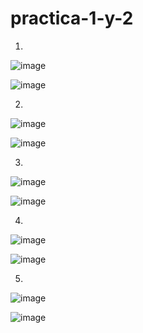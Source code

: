 # practica-1-y-2

1.

![image](https://github.com/user-attachments/assets/e7f715e0-bef3-4101-9834-451d2be10117)


![image](https://github.com/user-attachments/assets/71ee2c50-2018-4d54-bab1-c6c3193bc4ea)

2.

![image](https://github.com/user-attachments/assets/d9a8587f-7b23-4361-bc02-7dddb7cce3ab)

![image](https://github.com/user-attachments/assets/1d2d5879-5570-44ad-9d1b-662d07341f01)

3.

![image](https://github.com/user-attachments/assets/ac011276-c00c-4285-be6d-e4dccea0a543)

![image](https://github.com/user-attachments/assets/dc4642e3-c7d3-4528-99e0-3afa8d7d6d42)

4.

![image](https://github.com/user-attachments/assets/ba47f73f-9b0e-4dd1-8125-e24306f92e69)

![image](https://github.com/user-attachments/assets/9c950482-9223-4be0-83b2-2d938e0a9da8)

5.

![image](https://github.com/user-attachments/assets/785cfd1b-5b28-449f-a8d8-42cc37837e28)

![image](https://github.com/user-attachments/assets/570f35c2-cd08-427f-94cf-ccdd1c6723a3)




